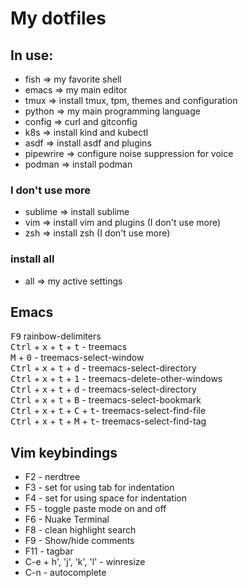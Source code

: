 # My dotfiles

## In use:
- fish => my favorite shell
- emacs => my main editor
- tmux => install tmux, tpm, themes and configuration
- python => my main programming language
- config => curl and gitconfig
- k8s => install kind and kubectl
- asdf => install asdf and plugins
- pipewrire => configure noise suppression for voice
- podman => install podman

### I don't use more ###
- sublime => install sublime
- vim => install vim and plugins (I don't use more)
- zsh => install zsh (I don't use more)

### install all ###
- all => my active settings

## Emacs
<kbd>F9</kbd> rainbow-delimiters<br />
<kbd>Ctrl</kbd> + <kbd>x</kbd> + <kbd>t</kbd> + <kbd>t</kbd> - treemacs<br />
<kbd>M</kbd> + <kbd>0</kbd> - treemacs-select-window<br />
<kbd>Ctrl</kbd> + <kbd>x</kbd> + <kbd>t</kbd> + <kbd>d</kbd> - treemacs-select-directory<br />
<kbd>Ctrl</kbd> + <kbd>x</kbd> + <kbd>t</kbd> + <kbd>1</kbd> - treemacs-delete-other-windows<br />
<kbd>Ctrl</kbd> + <kbd>x</kbd> + <kbd>t</kbd> + <kbd>d</kbd> - treemacs-select-directory<br />
<kbd>Ctrl</kbd> + <kbd>x</kbd> + <kbd>t</kbd> + <kbd>B</kbd> - treemacs-select-bookmark<br />
<kbd>Ctrl</kbd> + <kbd>x</kbd> + <kbd>t</kbd> + <kbd>C</kbd> + <kbd>t</kbd>- treemacs-select-find-file<br />
<kbd>Ctrl</kbd> + <kbd>x</kbd> + <kbd>t</kbd> + <kbd>M</kbd> + <kbd>t</kbd>- treemacs-select-find-tag<br />

## Vim keybindings

* F2 - nerdtree
* F3 - set for using tab for indentation
* F4 - set for using space for indentation
* F5 - toggle paste mode on and off
* F6 - Nuake Terminal
* F8 - clean highlight search
* F9 - Show/hide comments
* F11 - tagbar
* C-e + h', 'j', 'k', 'l'  - winresize
* C-n - autocomplete





